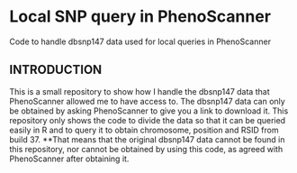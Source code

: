 # Local SNP query in PhenoScanner
Code to handle dbsnp147 data used for local queries in PhenoScanner

## INTRODUCTION

This is a small repository to show how I handle the dbsnp147 data that PhenoScanner allowed me to have access to. The dbsnp147 data can only be obtained by asking PhenoScanner to give you a link to download it. This repository only shows the code to divide the data so that it can be queried easily in R and to query it to obtain chromosome, position and RSID from build 37. **That means that the original dbsnp147 data cannot be found in this repository, nor cannot be obtained by using this code, as agreed with PhenoScanner after obtaining it.


